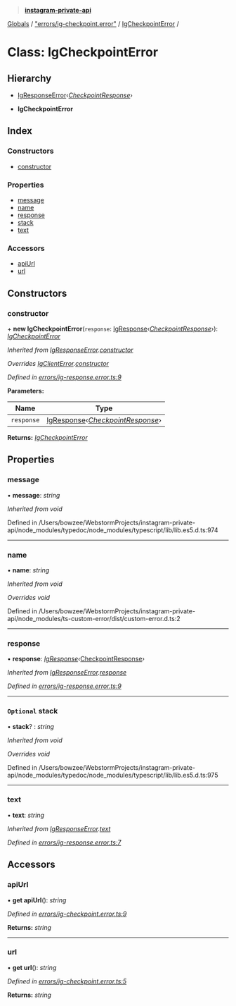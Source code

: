 > **[instagram-private-api](../README.md)**

[Globals](../README.md) / ["errors/ig-checkpoint.error"](../modules/_errors_ig_checkpoint_error_.md) / [IgCheckpointError](_errors_ig_checkpoint_error_.igcheckpointerror.md) /

# Class: IgCheckpointError

## Hierarchy

  * [IgResponseError](_errors_ig_response_error_.igresponseerror.md)‹*[CheckpointResponse](../interfaces/_responses_checkpoint_response_.checkpointresponse.md)*›

  * **IgCheckpointError**

## Index

### Constructors

* [constructor](_errors_ig_checkpoint_error_.igcheckpointerror.md#constructor)

### Properties

* [message](_errors_ig_checkpoint_error_.igcheckpointerror.md#message)
* [name](_errors_ig_checkpoint_error_.igcheckpointerror.md#name)
* [response](_errors_ig_checkpoint_error_.igcheckpointerror.md#response)
* [stack](_errors_ig_checkpoint_error_.igcheckpointerror.md#optional-stack)
* [text](_errors_ig_checkpoint_error_.igcheckpointerror.md#text)

### Accessors

* [apiUrl](_errors_ig_checkpoint_error_.igcheckpointerror.md#apiurl)
* [url](_errors_ig_checkpoint_error_.igcheckpointerror.md#url)

## Constructors

###  constructor

\+ **new IgCheckpointError**(`response`: [IgResponse](../modules/_types_common_types_.md#igresponse)‹*[CheckpointResponse](../interfaces/_responses_checkpoint_response_.checkpointresponse.md)*›): *[IgCheckpointError](_errors_ig_checkpoint_error_.igcheckpointerror.md)*

*Inherited from [IgResponseError](_errors_ig_response_error_.igresponseerror.md).[constructor](_errors_ig_response_error_.igresponseerror.md#constructor)*

*Overrides [IgClientError](_errors_ig_client_error_.igclienterror.md).[constructor](_errors_ig_client_error_.igclienterror.md#constructor)*

*Defined in [errors/ig-response.error.ts:9](https://github.com/dilame/instagram-private-api/blob/3e16058/src/errors/ig-response.error.ts#L9)*

**Parameters:**

Name | Type |
------ | ------ |
`response` | [IgResponse](../modules/_types_common_types_.md#igresponse)‹*[CheckpointResponse](../interfaces/_responses_checkpoint_response_.checkpointresponse.md)*› |

**Returns:** *[IgCheckpointError](_errors_ig_checkpoint_error_.igcheckpointerror.md)*

## Properties

###  message

• **message**: *string*

*Inherited from void*

Defined in /Users/bowzee/WebstormProjects/instagram-private-api/node_modules/typedoc/node_modules/typescript/lib/lib.es5.d.ts:974

___

###  name

• **name**: *string*

*Inherited from void*

*Overrides void*

Defined in /Users/bowzee/WebstormProjects/instagram-private-api/node_modules/ts-custom-error/dist/custom-error.d.ts:2

___

###  response

• **response**: *[IgResponse](../modules/_types_common_types_.md#igresponse)‹*[CheckpointResponse](../interfaces/_responses_checkpoint_response_.checkpointresponse.md)*›*

*Inherited from [IgResponseError](_errors_ig_response_error_.igresponseerror.md).[response](_errors_ig_response_error_.igresponseerror.md#response)*

*Defined in [errors/ig-response.error.ts:9](https://github.com/dilame/instagram-private-api/blob/3e16058/src/errors/ig-response.error.ts#L9)*

___

### `Optional` stack

• **stack**? : *string*

*Inherited from void*

*Overrides void*

Defined in /Users/bowzee/WebstormProjects/instagram-private-api/node_modules/typedoc/node_modules/typescript/lib/lib.es5.d.ts:975

___

###  text

• **text**: *string*

*Inherited from [IgResponseError](_errors_ig_response_error_.igresponseerror.md).[text](_errors_ig_response_error_.igresponseerror.md#text)*

*Defined in [errors/ig-response.error.ts:7](https://github.com/dilame/instagram-private-api/blob/3e16058/src/errors/ig-response.error.ts#L7)*

## Accessors

###  apiUrl

• **get apiUrl**(): *string*

*Defined in [errors/ig-checkpoint.error.ts:9](https://github.com/dilame/instagram-private-api/blob/3e16058/src/errors/ig-checkpoint.error.ts#L9)*

**Returns:** *string*

___

###  url

• **get url**(): *string*

*Defined in [errors/ig-checkpoint.error.ts:5](https://github.com/dilame/instagram-private-api/blob/3e16058/src/errors/ig-checkpoint.error.ts#L5)*

**Returns:** *string*